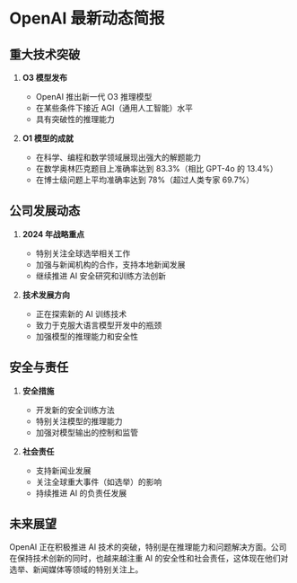 # OpenAI 最新动态简报

## 重大技术突破

1. **O3 模型发布**
   - OpenAI 推出新一代 O3 推理模型
   - 在某些条件下接近 AGI（通用人工智能）水平
   - 具有突破性的推理能力

2. **O1 模型的成就**
   - 在科学、编程和数学领域展现出强大的解题能力
   - 在数学奥林匹克题目上准确率达到 83.3%（相比 GPT-4o 的 13.4%）
   - 在博士级问题上平均准确率达到 78%（超过人类专家 69.7%）

## 公司发展动态

1. **2024 年战略重点**
   - 特别关注全球选举相关工作
   - 加强与新闻机构的合作，支持本地新闻发展
   - 继续推进 AI 安全研究和训练方法创新

2. **技术发展方向**
   - 正在探索新的 AI 训练技术
   - 致力于克服大语言模型开发中的瓶颈
   - 加强模型的推理能力和安全性

## 安全与责任

1. **安全措施**
   - 开发新的安全训练方法
   - 特别关注模型的推理能力
   - 加强对模型输出的控制和监管

2. **社会责任**
   - 支持新闻业发展
   - 关注全球重大事件（如选举）的影响
   - 持续推进 AI 的负责任发展

## 未来展望

OpenAI 正在积极推进 AI 技术的突破，特别是在推理能力和问题解决方面。公司在保持技术创新的同时，也越来越注重 AI 的安全性和社会责任，这体现在他们对选举、新闻媒体等领域的特别关注上。 